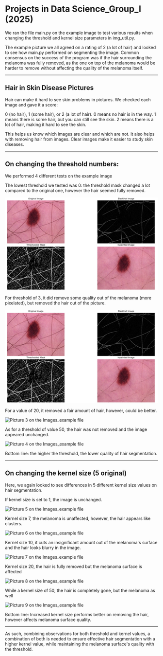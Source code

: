# Projects in Data Science_Group_I (2025)

We ran the file main.py on the example image to test various results when changing the threshold and kernel size parameters in img_util.py.


The example picture we all agreed on a rating of 2 (a lot of hair) and looked to see how main.py performed on segmenting the image. Common consensus on the success of the program was if the hair surrounding the melanoma was fully removed, as the one on top of the melanoma would be harder to remove without affecting the quality of the melanoma itself.

---

## Hair in Skin Disease Pictures

Hair can make it hard to see skin problems in pictures. We checked each image and gave it a score: 

0 (no hair), 1 (some hair), or 2 (a lot of hair). 0 means no hair is in the way. 1 means there is some hair, but you can still see the skin. 2 means there is a lot of hair, making it hard to see the skin. 

This helps us know which images are clear and which are not. It also helps with removing hair from images. Clear images make it easier to study skin diseases.

---

## On changing the threshold numbers: 

We performed 4 different tests on the example image 

The lowest threshold we tested was 0: the threshold mask changed a lot compared to the original one, however the hair seemed fully removed. 

![Picture 1 on the Images_example file](https://github.com/luca-itu/2025-FYP-Assignment-Group-I/blob/main/result/Images_Example/Picture2.png?raw=true)

For threshold of 3, it did remove some quality out of the melanoma (more pixelated), but removed the hair out of the picture. 

![Picture 2 on the Images_example file](result\Images_example\Picture2.png)


For a value of 20, it removed a fair amount of hair, however, could be better. 

![Picture 3 on the Images_example file]('result\Images_example\Picture3.png')

As for a threshold of value 50, the hair was not removed and the image appeared unchanged. 

![Picture 4 on the Images_example file]('result\Images_example\Picture4.png')

Bottom line: the higher the threshold, the lower quality of hair segmentation. 

---

## On changing the kernel size (5 original)

Here, we again looked to see differences in 5 different kernel size values on hair segmentation. 

If kernel size is set to 1, the image is unchanged. 

![Picture 5 on the Images_example file]('result\Images_example\Picture5.png')

Kernel size 7, the melanoma is unaffected, however, the hair appears like clusters. 

![Picture 6 on the Images_example file]('result\Images_example\Picture6.png')

Kernel size 10, it cuts an insignificant amount out of the melanoma's surface and the hair looks blurry in the image. 

![Picture 7 on the Images_example file]('result\Images_example\Picture7.png')

Kernel size 20, the hair is fully removed but the melanoma surface is affected 

![Picture 8 on the Images_example file]('result\Images_example\Picture8.png')

While a kernel size of 50, the hair is completely gone, but the melanoma as well

![Picture 9 on the Images_example file]('result\Images_example\Picture9.png')

Bottom line: Increased kernel size performs better on removing the hair, however affects melanoma surface quality.

---




As such, combining observations for both threshold and kernel values, a combination of both is needed to ensure effective hair segmentation with a higher kernel value, while maintaining the melanoma surface's quality with the threshold.